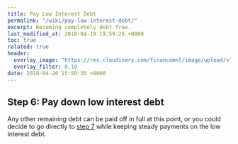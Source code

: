 ```yaml
---
title: Pay Low Interest Debt
permalink: "/wiki/pay-low-interest-debt/"
excerpt: Becoming completely debt free.
last_modified_at: 2018-04-19 19:59:26 +0000
toc: true
related: true
header:
  overlay_image: "https://res.cloudinary.com/financemnl/image/upload/v1524808259/Header%20Images/pexels-photo-259209.jpg"
  overlay_filter: 0.10
date: 2018-04-20 15:50:35 +0000
---
```

## Step 6: Pay down low interest debt

Any other remaining debt can be paid off in full at this point, or you could decide to go directly to [step 7](/wiki/save-for-other-goals/) while keeping steady payments on the low interest debt.
